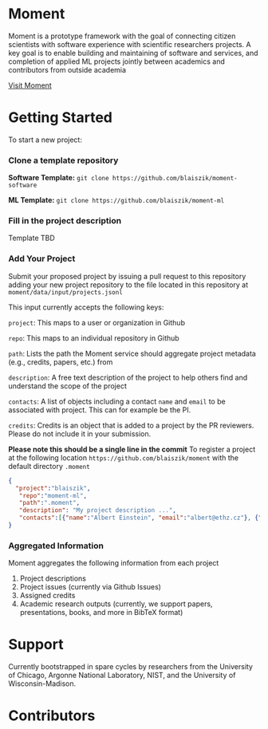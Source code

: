 # Moment
Moment is a prototype framework with the goal of connecting citizen scientists with software experience with scientific researchers projects.
A key goal is to enable building and maintaining of software and services, and completion of applied ML projects jointly between academics and contributors from outside academia


[Visit Moment](https://blaiszik.github.io/moment/)




# Getting Started
To start a new project:
### Clone a template repository
**Software Template:** `git clone https://github.com/blaiszik/moment-software`

**ML Template:** `git clone https://github.com/blaiszik/moment-ml`

### Fill in the project description
Template TBD

### Add Your Project
Submit your proposed project by issuing a pull request to this repository adding your new project repository to the file located in this repository at 
`moment/data/input/projects.jsonl`

This input currently accepts the following keys:

`project`: This maps to a user or organization in Github

`repo`: This maps to an individual repository in Github

`path`: Lists the path the Moment service should aggregate project metadata (e.g., credits, papers, etc.) from

`description`: A free text description of the project to help others find and understand the scope of the project

`contacts`: A list of objects including a contact `name` and `email` to be associated with project. This can for example be the PI.

`credits`: Credits is an object that is added to a project by the PR reviewers. Please do not include it in your submission.

**Please note this should be a single line in the commit**
To register a project at the following location `https://github.com/blaiszik/moment` with the default directory `.moment`
```json
{
  "project":"blaiszik", 
   "repo":"moment-ml",
   "path":".moment", 
   "description": "My project description ...",
   "contacts":[{"name":"Albert Einstein", "email":"albert@ethz.cz"}, {"name":"Ada Lovelace", "email":"adalovelace@gmail.com"}]
}
```

### Aggregated Information
Moment aggregates the following information from each project
1. Project descriptions
2. Project issues (currently via Github Issues)
3. Assigned credits
4. Academic research outputs (currently, we support papers, presentations, books, and more in BibTeX format)


# Support
Currently bootstrapped in spare cycles by researchers from the University of Chicago, Argonne National Laboratory, NIST, and the University of Wisconsin-Madison.


# Contributors
